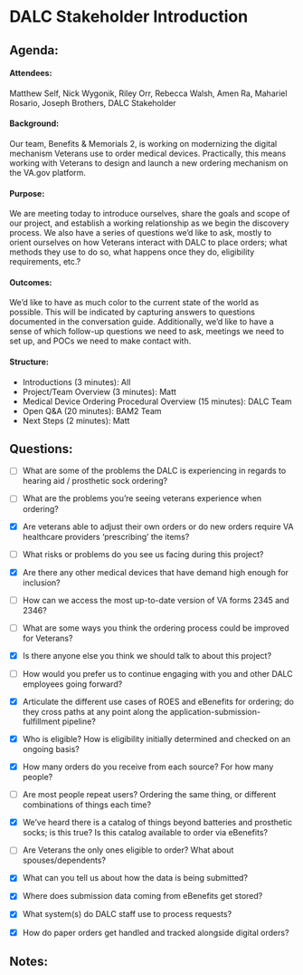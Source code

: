 # DALC Stakeholder Introduction
## Agenda:

#### Attendees: 
Matthew Self, Nick Wygonik, Riley Orr, Rebecca Walsh, Amen Ra, Mahariel Rosario, Joseph Brothers, DALC Stakeholder

#### Background:
Our team, Benefits & Memorials 2, is working on modernizing the digital mechanism Veterans use to order medical devices. Practically, this means working with Veterans to design and launch a new ordering mechanism on the VA.gov platform.

#### Purpose:
We are meeting today to introduce ourselves, share the goals and scope of our project, and establish a working relationship as we begin the discovery process. We also have a series of questions we’d like to ask, mostly to orient ourselves on how Veterans interact with DALC to place orders; what methods they use to do so, what happens once they do, eligibility requirements, etc.?

#### Outcomes:
We’d like to have as much color to the current state of the world as possible. This will be indicated by capturing answers to questions documented in the conversation guide. Additionally, we’d like to have a sense of which follow-up questions we need to ask, meetings we need to set up, and POCs we need to make contact with.

#### Structure:
- Introductions (3 minutes): All
- Project/Team Overview (3 minutes): Matt
- Medical Device Ordering Procedural Overview (15 minutes): DALC Team
- Open Q&A (20 minutes): BAM2 Team
- Next Steps (2 minutes): Matt

## Questions:
- [ ] What are some of the problems the DALC is experiencing in regards to hearing aid / prosthetic sock ordering? 
- [ ] What are the problems you’re seeing veterans experience when ordering? 
- [x] Are veterans able to adjust their own orders or do new orders require VA healthcare providers ‘prescribing’ the items?
- [ ] What risks or problems do you see us facing during this project? 
- [x] Are there any other medical devices that have demand high enough for inclusion? 
- [ ] How can we access the most up-to-date version of VA forms 2345 and 2346? 
- [ ] What are some ways you think the ordering process could be improved for Veterans? 
- [x] Is there anyone else you think we should talk to about this project? 
- [ ] How would you prefer us to continue engaging with you and other DALC employees going forward? 
- [x] Articulate the different use cases of ROES and eBenefits for ordering; do they cross paths at any point along the application-submission-fulfillment pipeline? 
- [x] Who is eligible? How is eligibility initially determined and checked on an ongoing basis?
- [x] How many orders do you receive from each source? For how many people? 
- [ ] Are most people repeat users? Ordering the same thing, or different combinations of things each time? 
- [x] We’ve heard there is a catalog of things beyond batteries and prosthetic socks; is this true? Is this catalog available to order via eBenefits? 
- [ ] Are Veterans the only ones eligible to order? What about spouses/dependents?
- [x] What can you tell us about how the data is being submitted? 
- [x] Where does submission data coming from eBenefits get stored? 
- [x] What system(s) do DALC staff use to process requests? 
- [x] How do paper orders get handled and tracked alongside digital orders?


## Notes:
